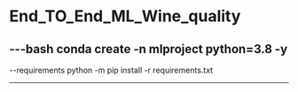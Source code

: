 # End_TO_End_ML_Wine_quality

---bash
conda create -n mlproject python=3.8 -y 
---

--requirements
python -m pip install -r requirements.txt

---